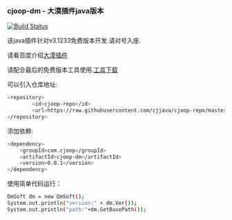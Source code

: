 ### cjoop-dm - 大漠插件java版本
[![Build Status](https://travis-ci.org/cjjava/cjoop-dm.svg?branch=master)](https://travis-ci.org/cjjava/cjoop-dm)

该java插件针对v3.1233免费版本开发.请对号入座.

请看百度介绍[大漠插件](http://baike.baidu.com/link?url=I_rtZHMyHmPJAAH9agzWfNi61pWC8y-LPfF-p0anCDSERGJbPG2DpCpNCT3wiPz6d0hJpdMqMdLoVP1Oa0hSAK)

请配合最后的免费版本工具使用.[工具下载](http://bbs.anjian.com/showtopic-343817-1.aspx)

可以引入仓库地址:

```sh
<repository>
		<id>cjoop-repo</id>
		<url>https://raw.githubusercontent.com/cjjava/cjoop-repo/master</url>
</repository>
```
添加依赖:

```sh
<dependency>
	<groupId>com.cjoop</groupId>
	<artifactId>cjoop-dm</artifactId>
	<version>0.0.1</version>
</dependency>
```
使用简单代码运行：
```sh
DmSoft dm = new DmSoft();
System.out.println("version:" + dm.Ver());
System.out.println("path:"+dm.GetBasePath());
```
